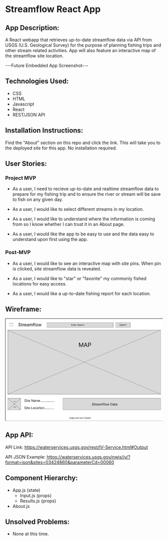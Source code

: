 # Streamflow React App

## App Description:

A React webapp that retrieves up-to-date streamflow data via API from USGS (U.S. Geological Survey) for the purpose of planning fishing trips and other stream related activities. App will also feature an interactive map of the streamflow site location.

---Future Embedded App Screenshot---

## Technologies Used:

- CSS
- HTML
- Javascript
- React
- REST/JSON API

## Installation Instructions:

Find the "About" section on this repo and click the link. This will take you to the deployed site for this app. No installation required.

## User Stories:

### Project MVP

- As a user, I need to recieve up-to-date and realtime streamflow data to prepare for my fishing trip and to ensure the river or stream will be save to fish on any given day.

- As a user, I would like to select different streams in my location.

- As a user, I would like to understand where the information is coming from so I know whether I can trust it in an About page.

- As a user, I would like the app to be easy to use and the data easy to understand upon first using the app.

### Post-MVP

- As a user, I would like to see an interactive map with site pins. When pin is clicked, site streamflow data is revealed.

- As a user, I would like to "star" or "favorite" my commonly fished locations for easy access.

- As a user, I would like a up-to-date fishing report for each location.

## Wireframe:

![](/images/streamflow-react-app-wireframe.png)

## App API:

API Link: https://waterservices.usgs.gov/rest/IV-Service.html#Output

API JSON Example: https://waterservices.usgs.gov/nwis/iv/?format=json&sites=03424860&parameterCd=00060

## Component Hierarchy:

- App.js (state)
  - Input.js (props)
  - Results.js (props)
- About.js

## Unsolved Problems:

- None at this time.
